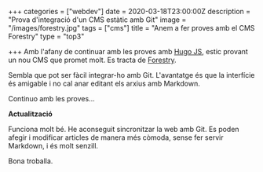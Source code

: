 +++
categories = ["webdev"]
date = 2020-03-18T23:00:00Z
description = "Prova d'integració d'un CMS estàtic amb Git"
image = "/images/forestry.jpg"
tags = ["cms"]
title = "Anem a fer proves amb el CMS Forestry"
type = "top3"

+++
Amb l'afany de continuar amb les proves amb [Hugo JS](https://gohugo.io/ "The world’s fastest framework for building websites | Hugo"), estic provant un nou CMS que promet molt. Es tracta de [Forestry](https://forestry.io/ "Git-backed CMS for Gatsby, Gridsome, Eleventy, Hugo, VuePress, Jekyll, etc. | Forestry.io").

Sembla que pot ser fàcil integrar-ho amb Git. L'avantatge és que la interfície és amigable i no cal anar editant els arxius amb Markdown.

Continuo amb les proves...

**Actualització**

Funciona molt bé. He aconseguit sincronitzar la web amb Git. Es poden afegir i modificar articles de manera més còmoda, sense fer servir Markdown, i és molt senzill.

Bona troballa.